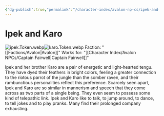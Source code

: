 ```yaml
---
{"dg-publish":true,"permalink":"/character-index/avalon-np-cs/ipek-and-karo/","title":"Ipek and Karo","tags":["Avalon","NPC"],"created":"2025-05-30T19:47:50.000-05:00"}
---
```


# Ipek and Karo
![ipek.Token.webp](/img/user/Assets/Voidbound%20token%20images/ipek.Token.webp)![karo.Token.webp](/img/user/Assets/Voidbound%20token%20images/karo.Token.webp)
Faction: "[[Factions/Avalon\|Avalon]]"
Works for: "[[Character Index/Avalon NPCs/Captain Fairwell\|Captain Fairwell]]"

Ipek and her brother Karo are a pair of energetic and light-hearted tengu. They have dyed their feathers in bright colors, feeling a greater connection to the riotous parrot of the jungle than the somber raven, and their rambunctious personalities reflect this preference. Scarcely seen apart, Ipek and Karo are so similar in mannerism and speech that they come across as two parts of a single being. They even seem to possess some kind of telepathic link. Ipek and Karo like to talk, to jump around, to dance, to tell jokes and to play pranks. Many find their prolonged company exhausting.